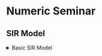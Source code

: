 # Numeric Seminar
## SIR Model 


<details><summary>Basic SIR Model</summary>
<p>
SIR model without vital dynamics:

The dynamics of an epidemic (like flu) are often much faster than the dynamics of birth and death. Therefore a SIR model without vital dynamics omits births and deaths (demography) which can be modeled by ODE's as follows:

| Variables | Description |
| --------- | ----------- |
| **$$S$$**     |  Number of Susceptable Individuals|
| **$$I$$**     | Number of Infected Individuals|
| **$$R$$**    | Number of Recovered Individuals |
| **$$\alpha$$**     | Basic reproduction number |
| **$$\beta$$**     | Duration of time for recovery |

  $$\frac{dS}{dt} = \overset{(Individuals x Time)^{-1}}{\overbrace{-\alpha}}\overset{Individuals}{\overbrace{SI}}$$
  
  $$\frac{dI}{dt} = \frac{\alpha S}{I} - \beta I$$
  
  $$\frac{dR}{dt} = \beta I$$

  
| Variables | Description |
| --------- | ----------- |
| **S(0)**     |  Initial numbers of susceptible subjects |
| **R(0)**     | Initial numbers of removed subjects |
| **N**    | Constancy of population |
| **R_0**     | Basic reproduction number |
| **S(t)**     | Number of susceptible individuals as a function of time |
| **R(t)**     | Number of removed individuals as a function of time |

$$S(t) = S(0)e^{-R_0 \frac{(R(t)-R(0))}{N}}$$

  
</p>
</details>
